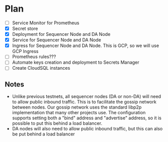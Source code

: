 # Plan

- [ ] Service Monitor for Prometheus
- [X] Secret store
- [X] Deployment for Sequencer Node and DA Node
- [X] Service for Sequencer Node and DA Node
- [X] Ingress for Sequencer Node and DA Node. This is GCP, so we will use GCP Ingress
- [ ] Prometheus rules???
- [ ] Automate keys creation and deployment to Secrets Manager
- [ ] Create CloudSQL instances

## Notes

- Unlike previous testnets, all sequencer nodes (DA or non-DA) will need to allow public inbound traffic.  This is to facilitate the gossip network between nodes.  Our gossip network uses the standard libp2p implementation that many other projects use.  The configuration supports setting both a "bind" address and "advertise" address, so it is possible to put this behind a load balancer. 
- DA nodes will also need to allow public inbound traffic, but this can also be put behind a load balancer